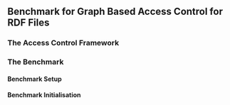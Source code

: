 ## Benchmark for Graph Based Access Control for RDF Files ##

### The Access Control Framework

### The Benchmark

#### Benchmark Setup

#### Benchmark Initialisation

